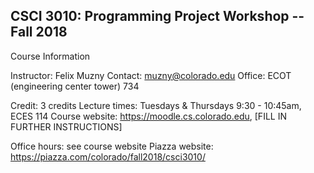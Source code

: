 CSCI 3010: Programming Project Workshop -- Fall 2018
--------------------

Course Information

Instructor: Felix Muzny
Contact: muzny@colorado.edu
Office: ECOT (engineering center tower) 734

Credit: 3 credits
Lecture times: Tuesdays & Thursdays 9:30 - 10:45am, ECES 114
Course website: https://moodle.cs.colorado.edu, [FILL IN FURTHER INSTRUCTIONS]

Office hours: see course website
Piazza website: https://piazza.com/colorado/fall2018/csci3010/
